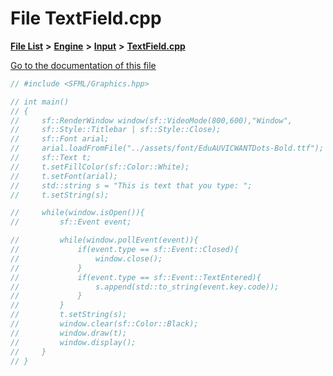 

# File TextField.cpp

[**File List**](files.md) **>** [**Engine**](dir_3072bc1f55ed1280fe4fbe6b21c78379.md) **>** [**Input**](dir_cc001759347ed62121aae3ac8586610a.md) **>** [**TextField.cpp**](TextField_8cpp.md)

[Go to the documentation of this file](TextField_8cpp.md)


```C++
// #include <SFML/Graphics.hpp>

// int main() 
// {
//     sf::RenderWindow window(sf::VideoMode(800,600),"Window", 
//     sf::Style::Titlebar | sf::Style::Close);
//     sf::Font arial;
//     arial.loadFromFile("../assets/font/EduAUVICWANTDots-Bold.ttf");
//     sf::Text t;
//     t.setFillColor(sf::Color::White);
//     t.setFont(arial);
//     std::string s = "This is text that you type: ";
//     t.setString(s);

//     while(window.isOpen()){
//         sf::Event event;

//         while(window.pollEvent(event)){
//             if(event.type == sf::Event::Closed){
//                 window.close();
//             }
//             if(event.type == sf::Event::TextEntered){
//                 s.append(std::to_string(event.key.code));
//             }
//         }
//         t.setString(s);
//         window.clear(sf::Color::Black);
//         window.draw(t);
//         window.display();
//     }
// }
```


